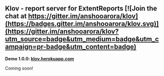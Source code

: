 ## Klov - report server for ExtentReports   [![Join the chat at https://gitter.im/anshooarora/klov](https://badges.gitter.im/anshooarora/klov.svg)](https://gitter.im/anshooarora/klov?utm_source=badge&utm_medium=badge&utm_campaign=pr-badge&utm_content=badge)

**Demo 1.0.0:  [klov.herokuapp.com](https://klov.herokuapp.com/projects)**

Coming soon!
